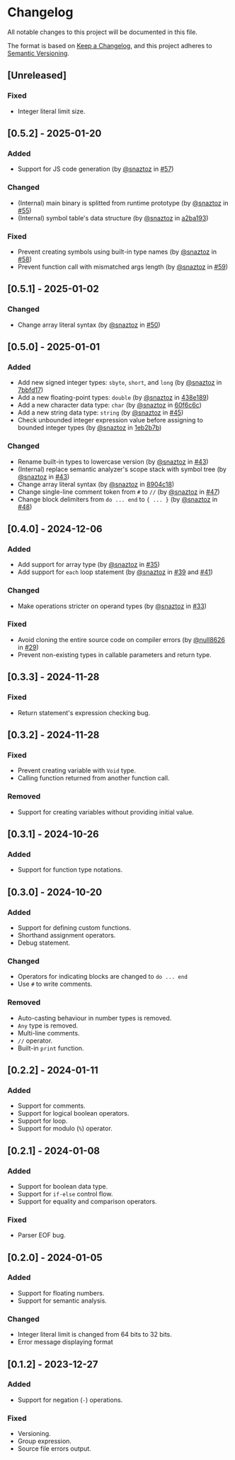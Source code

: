 # Changelog

All notable changes to this project will be documented in this file.

The format is based on [Keep a Changelog](https://keepachangelog.com/en/1.0.0/),
and this project adheres to [Semantic Versioning](https://semver.org/spec/v2.0.0.html).

## [Unreleased]

### Fixed

- Integer literal limit size.

## [0.5.2] - 2025-01-20

### Added

- Support for JS code generation (by [@snaztoz](https://github.com/snaztoz) in [#57](https://github.com/snaztoz/kaba/pull/57))

### Changed

- (Internal) main binary is splitted from runtime prototype (by [@snaztoz](https://github.com/snaztoz) in [#55](https://github.com/snaztoz/kaba/pull/55))
- (Internal) symbol table's data structure (by [@snaztoz](https://github.com/snaztoz) in [a2ba193](https://github.com/snaztoz/kaba/pull/57/commits/a2ba193abfd2d57162fcc9d85a38c18002770f56))

### Fixed

- Prevent creating symbols using built-in type names (by [@snaztoz](https://github.com/snaztoz) in [#58](https://github.com/snaztoz/kaba/pull/58))
- Prevent function call with mismatched args length (by [@snaztoz](https://github.com/snaztoz) in [#59](https://github.com/snaztoz/kaba/pull/59))

## [0.5.1] - 2025-01-02

### Changed

- Change array literal syntax (by [@snaztoz](https://github.com/snaztoz) in [#50](https://github.com/snaztoz/kaba/pull/50))

## [0.5.0] - 2025-01-01

### Added

- Add new signed integer types: `sbyte`, `short`, and `long` (by [@snaztoz](https://github.com/snaztoz) in [7bbfd17](https://github.com/snaztoz/kaba/pull/44/commits/7bbfd17d02acd57267742376598efdb1f267d78d))
- Add a new floating-point types: `double` (by [@snaztoz](https://github.com/snaztoz) in [438e189](https://github.com/snaztoz/kaba/pull/44/commits/438e1896107bc209f9b6de00e603d4fa790c458a))
- Add a new character data type: `char` (by [@snaztoz](https://github.com/snaztoz) in [60f6c6c](https://github.com/snaztoz/kaba/pull/44/commits/60f6c6c09fd88e56864e2f877fa82e2c3d9e0d72))
- Add a new string data type: `string` (by [@snaztoz](https://github.com/snaztoz) in [#45](https://github.com/snaztoz/kaba/pull/45))
- Check unbounded integer expression value before assigning to bounded integer types (by [@snaztoz](https://github.com/snaztoz) in [1eb2b7b](https://github.com/snaztoz/kaba/pull/44/commits/1eb2b7b4f8bdf9d31cc7557fee83060226efd745))

### Changed

- Rename built-in types to lowercase version (by [@snaztoz](https://github.com/snaztoz) in [#43](https://github.com/snaztoz/kaba/pull/43))
- (Internal) replace semantic analyzer's scope stack with symbol tree (by [@snaztoz](https://github.com/snaztoz) in [#43](https://github.com/snaztoz/kaba/pull/43))
- Change array literal syntax (by [@snaztoz](https://github.com/snaztoz) in [8904c18](https://github.com/snaztoz/kaba/pull/44/commits/8904c18d1e7b721f4ee675c4a33f2dc9477c0118))
- Change single-line comment token from `#` to `//` (by [@snaztoz](https://github.com/snaztoz) in [#47](https://github.com/snaztoz/kaba/pull/47))
- Change block delimiters from `do ... end` to `{ ... }` (by [@snaztoz](https://github.com/snaztoz) in [#48](https://github.com/snaztoz/kaba/pull/48))

## [0.4.0] - 2024-12-06

### Added

- Add support for array type (by [@snaztoz](https://github.com/snaztoz) in [#35](https://github.com/snaztoz/kaba/pull/35))
- Add support for `each` loop statement (by [@snaztoz](https://github.com/snaztoz) in [#39](https://github.com/snaztoz/kaba/pull/39) and [#41](https://github.com/snaztoz/kaba/pull/41))

### Changed

- Make operations stricter on operand types (by [@snaztoz](https://github.com/snaztoz) in [#33](https://github.com/snaztoz/kaba/pull/33))

### Fixed

- Avoid cloning the entire source code on compiler errors (by [@null8626](https://github.com/null8626) in [#29](https://github.com/snaztoz/kaba/pull/29))
- Prevent non-existing types in callable parameters and return type.

## [0.3.3] - 2024-11-28

### Fixed

- Return statement's expression checking bug.

## [0.3.2] - 2024-11-28

### Fixed

- Prevent creating variable with `Void` type.
- Calling function returned from another function call.

### Removed

- Support for creating variables without providing initial value.

## [0.3.1] - 2024-10-26

### Added

- Support for function type notations.

## [0.3.0] - 2024-10-20

### Added

- Support for defining custom functions.
- Shorthand assignment operators.
- Debug statement.

### Changed

- Operators for indicating blocks are changed to `do ... end`
- Use `#` to write comments.

### Removed

- Auto-casting behaviour in number types is removed.
- `Any` type is removed.
- Multi-line comments.
- `//` operator.
- Built-in `print` function.

## [0.2.2] - 2024-01-11

### Added

- Support for comments.
- Support for logical boolean operators.
- Support for loop.
- Support for modulo (`%`) operator.

## [0.2.1] - 2024-01-08

### Added

- Support for boolean data type.
- Support for `if-else` control flow.
- Support for equality and comparison operators.

### Fixed

- Parser EOF bug.

## [0.2.0] - 2024-01-05

### Added

- Support for floating numbers.
- Support for semantic analysis.

### Changed

- Integer literal limit is changed from 64 bits to 32 bits.
- Error message displaying format

## [0.1.2] - 2023-12-27

### Added

- Support for negation (`-`) operations.

### Fixed

- Versioning.
- Group expression.
- Source file errors output.
